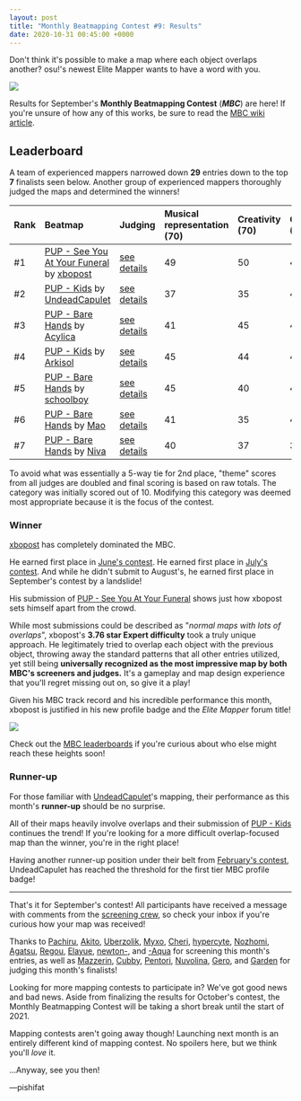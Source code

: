 ```yaml
---
layout: post
title: "Monthly Beatmapping Contest #9: Results"
date: 2020-10-31 00:45:00 +0000
---
```


Don't think it's possible to make a map where each object overlaps another? osu!'s newest Elite Mapper wants to have a word with you.

![](/wiki/shared/news/banners/monthly-beatmapping-contest.png)

Results for September's **Monthly Beatmapping Contest** (***MBC***) are here! If you're unsure of how any of this works, be sure to read the [MBC wiki article](/wiki/Contests/Monthly_Beatmapping_Contest).

## Leaderboard

A team of experienced mappers narrowed down **29** entries down to the top **7** finalists seen below. Another group of experienced mappers thoroughly judged the maps and determined the winners!

| Rank | Beatmap | Judging | Musical representation (70) | Creativity (70) | Gameplay (70) | Theme (140) | Total |
| :-- | :-- | :-- | :-- | :-- | :-- | :-- | :-- |
| \#1 | [PUP - See You At Your Funeral](https://osu.ppy.sh/beatmapsets/1289138#osu/2676185) by [xbopost](https://osu.ppy.sh/users/6842421) | [see details](https://mappersguild.com/contests/results?submission=5f7b7449efce810a0c00e709) | 49 | 50 | 43 | 102 | **244** |
| \#2 | [PUP - Kids](https://osu.ppy.sh/beatmapsets/1289102#osu/2676108) by [UndeadCapulet](https://osu.ppy.sh/users/2523533) | [see details](https://mappersguild.com/contests/results?submission=5f7b744aefce810a0c00e71d) | 37 | 35 | 44 | 88 | **204** |
| \#3 | [PUP - Bare Hands](https://osu.ppy.sh/beatmapsets/1289057#osu/2676009) by [Acylica](https://osu.ppy.sh/users/1943309) | [see details](https://mappersguild.com/contests/results?submission=5f7b7449efce810a0c00e70f) | 41 | 45 | 41 | 66 | **193** |
| \#4 | [PUP - Kids](https://osu.ppy.sh/beatmapsets/1289032#osu/2675963) by [Arkisol](https://osu.ppy.sh/users/9331411) | [see details](https://mappersguild.com/contests/results?submission=5f7b744aefce810a0c00e724) | 45 | 44 | 42 | 60 | **191** |
| \#5 | [PUP - Bare Hands](https://osu.ppy.sh/beatmapsets/1289476#osu/2676807) by [schoolboy](https://osu.ppy.sh/users/8722791) | [see details](https://mappersguild.com/contests/results?submission=5f7b744aefce810a0c00e722) | 45 | 40 | 44 | 62 | **191** |
| \#6 | [PUP - Bare Hands](https://osu.ppy.sh/beatmapsets/1289230#osu/2676351) by [Mao](https://osu.ppy.sh/users/2204515) | [see details](https://mappersguild.com/contests/results?submission=5f7b7448efce810a0c00e6ed) | 41 | 35 | 42 | 72 | **190** |
| \#7 | [PUP - Bare Hands](https://osu.ppy.sh/beatmapsets/1289060#osu/2676013) by [Niva](https://osu.ppy.sh/users/197805) | [see details](https://mappersguild.com/contests/results?submission=5f7b7449efce810a0c00e70d) | 40 | 37 | 38 | 60 | **175** |

To avoid what was essentially a 5-way tie for 2nd place, "theme" scores from all judges are doubled and final scoring is based on raw totals. The category was initially scored out of 10. Modifying this category was deemed most appropriate because it is the focus of the contest.

### Winner

[xbopost](https://osu.ppy.sh/users/6842421) has completely dominated the MBC.

He earned first place in [June's contest](https://osu.ppy.sh/home/news/2020-07-24-monthly-beatmapping-contest-5-6-results). He earned first place in [July's contest](https://osu.ppy.sh/home/news/2020-08-27-monthly-beatmapping-contest-7-results). And while he didn't submit to August's, he earned first place in September's contest by a landslide!

His submission of [PUP - See You At Your Funeral](https://osu.ppy.sh/beatmapsets/1289138#osu/2676185) shows just how xbopost sets himself apart from the crowd.

While most submissions could be described as "*normal maps with lots of overlaps*", xbopost's **3.76 star Expert difficulty** took a truly unique approach. He legitimately tried to overlap each object with the previous object, throwing away the standard patterns that all other entries utilized, yet still being **universally recognized as the most impressive map by both MBC's screeners and judges.** It's a gameplay and map design experience that you'll regret missing out on, so give it a play!

Given his MBC track record and his incredible performance this month, xbopost is justified in his new profile badge and the *Elite Mapper* forum title!

![](/wiki/shared/news/2020-10-31-monthly-beatmapping-contest-9-results/elite-mapper.png)

Check out the [MBC leaderboards](/wiki/Contests/Monthly_Beatmapping_Contest#points) if you're curious about who else might reach these heights soon!

### Runner-up

For those familiar with [UndeadCapulet](https://osu.ppy.sh/users/2523533)'s mapping, their performance as this month's **runner-up** should be no surprise.

All of their maps heavily involve overlaps and their submission of [PUP - Kids](https://osu.ppy.sh/beatmapsets/1289102#osu/2676108) continues the trend! If you're looking for a more difficult overlap-focused map than the winner, you're in the right place!

Having another runner-up position under their belt from [February's contest](https://osu.ppy.sh/home/news/2020-03-21-monthly-beatmapping-contest-2-results), UndeadCapulet has reached the threshold for the first tier MBC profile badge!

---

That's it for September's contest! All participants have received a message with comments from the [screening crew](/wiki/Contests/Monthly_Beatmapping_Contest#screening), so check your inbox if you're curious how your map was received!

Thanks to [Pachiru](https://osu.ppy.sh/users/2850983), [Akito](https://osu.ppy.sh/users/5716327), [Uberzolik](https://osu.ppy.sh/users/1314547), [Myxo](https://osu.ppy.sh/users/2202645), [Cheri](https://osu.ppy.sh/users/5226970), [hypercyte](https://osu.ppy.sh/users/9155377), [Nozhomi](https://osu.ppy.sh/users/2716981), [Agatsu](https://osu.ppy.sh/users/5579871), [Regou](https://osu.ppy.sh/users/419954), [Elayue](https://osu.ppy.sh/users/6400861), [newton-](https://osu.ppy.sh/users/5875419), and [-Aqua](https://osu.ppy.sh/users/7150015) for screening this month's entries, as well as [Mazzerin](https://osu.ppy.sh/users/2942381), [Cubby](https://osu.ppy.sh/users/10914582), [Pentori](https://osu.ppy.sh/users/7452237), [Nuvolina](https://osu.ppy.sh/users/10974170), [Gero](https://osu.ppy.sh/users/1467715), and [Garden](https://osu.ppy.sh/users/2849992) for judging this month's finalists!

Looking for more mapping contests to participate in? We've got good news and bad news. Aside from finalizing the results for October's contest, the Monthly Beatmapping Contest will be taking a short break until the start of 2021.

Mapping contests aren't going away though! Launching next month is an entirely different kind of mapping contest. No spoilers here, but we think you'll *love* it.

...Anyway, see you then!

—pishifat
